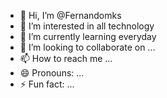 - 👋 Hi, I’m @Fernandomks
- 👀 I’m interested in all technology 
- 🌱 I’m currently learning everyday 
- 💞️ I’m looking to collaborate on ...
- 📫 How to reach me ...
- 😄 Pronouns: ...
- ⚡ Fun fact: ...

<!---
Fernandomks/Fernandomks is a ✨ special ✨ repository because its `README.md` (this file) appears on your GitHub profile.
You can click the Preview link to take a look at your changes.
--->
